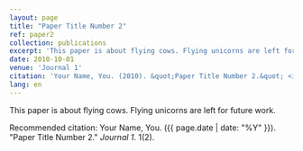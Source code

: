 ```yaml
---
layout: page
title: "Paper Title Number 2"
ref: paper2
collection: publications
excerpt: 'This paper is about flying cows. Flying unicorns are left for future work.'
date: 2010-10-01
venue: 'Journal 1'
citation: 'Your Name, You. (2010). &quot;Paper Title Number 2.&quot; <i>Journal 1</i>. 1(2).'
lang: en
---
```


This paper is about flying cows. Flying unicorns are left for future work.

Recommended citation: Your Name, You. ({{ page.date | date: "%Y" }}). "Paper Title Number 2." <i>Journal 1</i>. 1(2).

